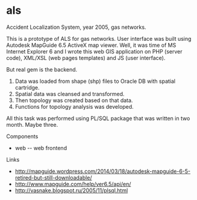 als
===

Accident Localization System, year 2005, gas networks.

This is a prototype of ALS for gas networks.
User interface was built using Autodesk MapGuide 6.5 ActiveX map viewer.
Well, it was time of MS Internet Explorer 6 and I wrote this web GIS application on PHP (server code),
XML/XSL (web pages templates) and JS (user interface).

But real gem is the backend.

1. Data was loaded from shape (shp) files to Oracle DB with spatial cartridge.
2. Spatial data was cleansed and transformed.
3. Then topology was created based on that data.
4. Functions for topology analysis was developed.

All this task was performed using PL/SQL package that was written in two month. Maybe three.

Components

* web -- web frontend


Links

* http://mapguide.wordpress.com/2014/03/18/autodesk-mapguide-6-5-retired-but-still-downloadable/
* http://www.mapguide.com/help/ver6.5/api/en/
* http://vasnake.blogspot.ru/2005/11/plsql.html
